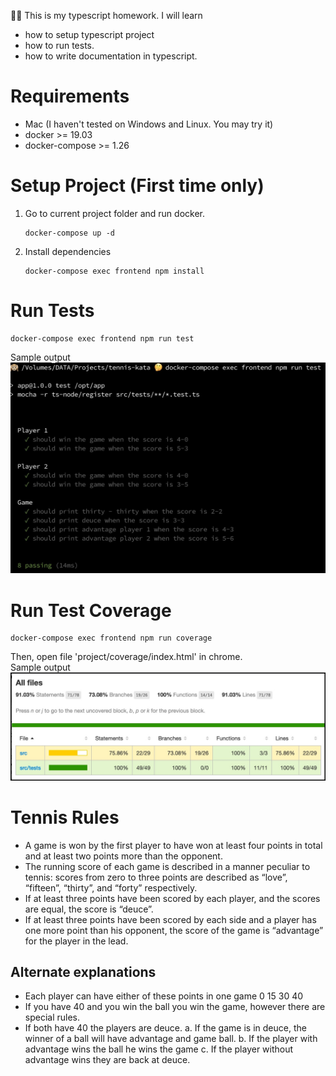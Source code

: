 
🤖🙊 This is my typescript homework. I will learn 
 * how to setup typescript project 
 * how to run tests.
 * how to write documentation in typescript.

# Requirements
 * Mac (I haven't tested on Windows and Linux. You may try it)
 * docker >= 19.03
 * docker-compose >= 1.26

# Setup Project (First time only)
 1. Go to current project folder and run docker.
    ```
    docker-compose up -d
    ```
 1. Install dependencies
    ```
    docker-compose exec frontend npm install
    ```

# Run Tests
```
docker-compose exec frontend npm run test
```
Sample output <br/> ![](test_output.jpg) <br/>

# Run Test Coverage
```
docker-compose exec frontend npm run coverage
```
Then, open file 'project/coverage/index.html' in chrome. <br/>
Sample output <br/> ![](test_output_coverage.jpg) <br/>

# Tennis Rules
+ A game is won by the first player to have won at least four points in total and at least two points more than the opponent.
+ The running score of each game is described in a manner peculiar to tennis: scores from zero to three points are described as “love”, “fifteen”, “thirty”, and “forty” respectively.
+ If at least three points have been scored by each player, and the scores are equal, the score is “deuce”.
+ If at least three points have been scored by each side and a player has one more point than his opponent, the score of the game is “advantage” for the player in the lead.

## Alternate explanations

+ Each player can have either of these points in one game 0 15 30 40
+ If you have 40 and you win the ball you win the game, however there are special rules.
+ If both have 40 the players are deuce. a. If the game is in deuce, the winner of a ball will have advantage and game ball. b. If the player with advantage wins the ball he wins the game c. If the player without advantage wins they are back at deuce.
